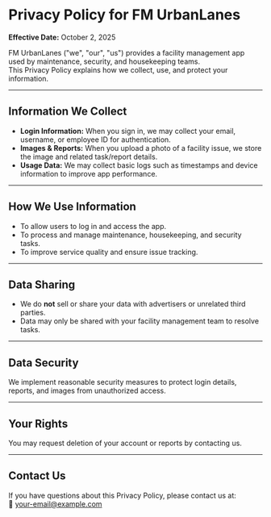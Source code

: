 # Privacy Policy for FM UrbanLanes

**Effective Date:** October 2, 2025  

FM UrbanLanes ("we", "our", "us") provides a facility management app used by maintenance, security, and housekeeping teams.  
This Privacy Policy explains how we collect, use, and protect your information.  

---

## Information We Collect
- **Login Information:** When you sign in, we may collect your email, username, or employee ID for authentication.  
- **Images & Reports:** When you upload a photo of a facility issue, we store the image and related task/report details.  
- **Usage Data:** We may collect basic logs such as timestamps and device information to improve app performance.  

---

## How We Use Information
- To allow users to log in and access the app.  
- To process and manage maintenance, housekeeping, and security tasks.  
- To improve service quality and ensure issue tracking.  

---

## Data Sharing
- We do **not** sell or share your data with advertisers or unrelated third parties.  
- Data may only be shared with your facility management team to resolve tasks.  

---

## Data Security
We implement reasonable security measures to protect login details, reports, and images from unauthorized access.  

---

## Your Rights
You may request deletion of your account or reports by contacting us.  

---

## Contact Us
If you have questions about this Privacy Policy, please contact us at:  
📧 your-email@example.com

